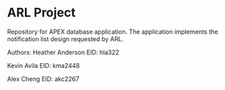 # ARL Project
Repository for APEX database application. The application implements the notification list design requested by ARL.

Authors: 
Heather Anderson 
EID: hla322

Kevin Avila 
EID: kma2448

Alex Cheng 
EID: akc2267
